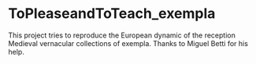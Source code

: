 # ToPleaseandToTeach_exempla
This project tries to reproduce the European dynamic of the reception Medieval vernacular collections of exempla. Thanks to Miguel Betti for his help.
